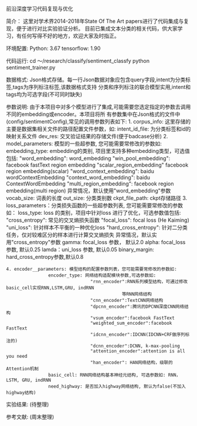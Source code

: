 前沿深度学习代码复现与优化

简介：
	这里对学术界2014-2018年State Of The Art papers进行了代码集成与复现，便于进行对比实验验证分析。
	目前已集成文本分类的相关代码，供大家学习，有任何写得不好的地方，欢迎大家及时指正。

环境配置:
	Python:  3.67
	tensorflow:	1.90

代码运行:
	cd ～/research/classify/sentiment_classfy
	python sentiment_trainer.py

数据格式:
	Json格式存储。每一行Json数据对象应包含query字段,intent为分类标签,tags为序列标注标签,该数据格式支持
	分类和序列标注的联合模型实用,intent和tags均为可选字段(不可同时缺失)

参数说明:
	由于本项目中对多个模型进行了集成,可能需要您选定指定的参数去调用不同的embedding或encoder。本项目将所
	有参数集中在Json格式的文件中(config/sentimentConfig),常见的调用参数列表如下:
	1. corpus_info: 这里存储的主要是数据集相关文件的路径配置文件参数，如:
					intent_id_file: 为分类标签和id的映射关系文件
					dev_res: 交叉验证结果的存储文件(便于badcase分析)
	2. model_parameters: 模型的一些超参数, 您可能需要常修改的参数如:
					embedding_type: embedding的类别, 项目里支持多种embedding类型，可选值包括:
									"word_embedding": word_embedding
									"win_pool_embedding": facebook fastText region embedding
									"scalar_region_embedding" facebook region embedding(scalar)
									"word_context_embedding": baidu wordContextEmbedding
									"context_word_embedding": baidu ContextWordEmbedding
									"multi_region_embedding": facebook region embedding(multi region)
									异常情况，默认使用"word_embedding"参数
					vocab_size: 词表的长度
					out_size: 分类类别数
					ckpt_file_path: ckpt存储路径
	3. loss_parameters：分类损失函数的一些超参数列表, 您可能需要常修改的参数如：
					loss_type: loss 的类别，项目中针对loss 进行了优化，可选参数值包括:
								"cross_entropy":  常见的交叉熵损失函数
								"focal_loss": focal loss (He Kaiming)
								"uni_loss": 针对样本不平衡的一种优化loss
								"hard_cross_entropy": 针对二分类任务，仅对较难区分的样本进行计算交叉熵损失
								异常情况，默认实用"cross_entropy"参数
					gamma: focal_loss 参数， 默认2.0
					alpha: focal_loss 参数, 默认0.25
					lamda：uni_loss 参数, 默认0.05
					binary_margin: hard_cross_entropy参数,默认0.8

	4. encoder__parameters: 模型结构的配置参数列表，您可能需要常修改的参数如:
					encoder_type: 网络结构适配模块参数,可选参数如:
									"rnn_encoder":RNN系列模型结构，可通过修改basic_cell实现RNN,LSTM,GRU, indRNN
												等RNN网络结构
									"cnn_encoder":TextCNN网络结构                                         
									"dpcnn_encoder":腾讯的DPCNN深度CNN网络结构                                     
									"vsum_encoder":facebook FastText
									"weighted_sum_encoder":facebook FastText                        
									"idcnn_encoder":IDCNN(IDCNN+CRF做序列标注的)
									"dcnn_encoder":DCNN, k-max-pooling
									"attention_encoder":attention is all you need                             
									"han_encoder": HAN网络结构，级联的Attention机制
					basic_cell: RNN网络结构基本神经元结构, 可选参数如: RNN， LSTM, GRU, indRNN
					need_highway: 是否加入highway网络结构, 默认为false(不加入highway结构)

实验结果:
(待整理)

参考文献:
(周末整理)


		

